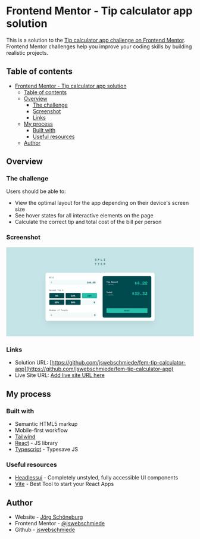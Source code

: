 # Frontend Mentor - Tip calculator app solution

This is a solution to the [Tip calculator app challenge on Frontend Mentor](https://www.frontendmentor.io/challenges/tip-calculator-app-ugJNGbJUX). Frontend Mentor challenges help you improve your coding skills by building realistic projects.

## Table of contents

- [Frontend Mentor - Tip calculator app solution](#frontend-mentor---tip-calculator-app-solution)
  - [Table of contents](#table-of-contents)
  - [Overview](#overview)
    - [The challenge](#the-challenge)
    - [Screenshot](#screenshot)
    - [Links](#links)
  - [My process](#my-process)
    - [Built with](#built-with)
    - [Useful resources](#useful-resources)
  - [Author](#author)

## Overview

### The challenge

Users should be able to:

- View the optimal layout for the app depending on their device's screen size
- See hover states for all interactive elements on the page
- Calculate the correct tip and total cost of the bill per person

### Screenshot

![](./screenshot.png)

### Links

- Solution URL: [https://github.com/jswebschmiede/fem-tip-calculator-app](https://github.com/jswebschmiede/fem-tip-calculator-app)
- Live Site URL: [Add live site URL here](https://your-live-site-url.com)

## My process

### Built with

- Semantic HTML5 markup
- Mobile-first workflow
- [Tailwind](https://tailwindcss.com/)
- [React](https://reactjs.org/) - JS library
- [Typescript](https://www.typescriptlang.org/) - Typesave JS

### Useful resources

- [Headlessui](https://headlessui.com/) - Completely unstyled, fully accessible UI components
- [Vite](https://vitejs.dev/) - Best Tool to start your React Apps

## Author

- Website - [Jörg Schöneburg](https://jswebschmiede.de)
- Frontend Mentor - [@jswebschmiede](https://www.frontendmentor.io/profile/jswebschmiede)
- Github - [jswebschmiede](https://github.com/jswebschmiede)
